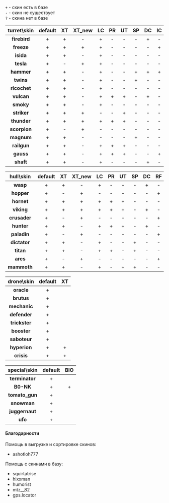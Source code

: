 `+` - скин есть в базе  
`-` - скин не существует  
`?` - скина нет в базе  
  
| **turret\skin**  | **default**  | **XT** | **XT_new** | **LC** | **PR** | **UT** | **SP** | **DC** | **IC** | **RF** | **GT** | **DK** | **DC_old** | **SE** |
|:----------------:|:------------:|:------:|:----------:|:------:|:------:|:------:|:------:|:------:|:------:|:------:|:------:|:------:|:----------:|:------:|
| **firebird**     | +            | +      | -          | +      | -      | -      | -      | +      | -      | -      | +      | -      | +          |        |
| **freeze**       | +            | +      | +          | +      | -      | -      | -      | -      | +      | -      | +      | +      |            | +      |
| **isida**        | +            | +      | -          | +      | -      | -      | -      | -      | -      | -      | +      | -      |            |        |
| **tesla**        | +            | -      | +          | +      | -      | -      | -      | -      | -      | +      | +      | +      |            |        |
| **hammer**       | +            | +      | -          | +      | -      | -      | +      | +      | +      | -      | +      | -      |            |        |
| **twins**        | +            | +      | -          | +      | -      | -      | +      | -      | -      | +      | +      | -      |            |        |
| **ricochet**     | +            | +      | -          | +      | -      | -      | -      | -      | -      | +      | +      | -      |            |        |
| **vulcan**       | +            | +      | -          | +      | +      | +      | -      | +      | -      | -      | -      | -      |            |        |
| **smoky**        | +            | +      | -          | +      | -      | -      | -      | -      | -      | -      | +      | -      |            |        |
| **striker**      | +            | +      | +          | -      | -      | +      | -      | -      | -      | -      | -      | -      |            |        |
| **thunder**      | +            | +      | +          | +      | +      | +      | -      | -      | -      | -      | +      | +      |            |        |
| **scorpion**     | +            | -      | +          | -      | -      | -      | -      | -      | -      | -      | -      | +      |            |        |
| **magnum**       | +            | +      | -          | -      | -      | -      | +      | -      | -      | -      | -      | -      |            |        |
| **railgun**      | +            | +      | -          | +      | +      | +      | -      | -      | -      | -      | +      | -      |            |        |
| **gauss**        | +            | +      | -          | +      | +      | +      | -      | -      | +      | -      | +      | -      |            |        |
| **shaft**        | +            | +      | -          | +      | -      | -      | -      | +      | -      | -      | +      | -      |            |        |  

| **hull\skin**    | **default**  | **XT** | **XT_new** | **LC** | **PR** | **UT** | **SP** | **DC** | **RF** | **GT** | **DK** |
|:----------------:|:------------:|:------:|:----------:|:------:|:------:|:------:|:------:|:------:|:------:|:------:|:------:|
| **wasp**         | +            | +      | -          | +      | -      | -      | -      | +      | -      | +      | -      |
| **hopper**       | +            | -      | +          | -      | -      | -      | -      | -      | +      | -      | -      |
| **hornet**       | +            | +      | +          | +      | +      | +      | -      | -      | -      | +      | +      |
| **viking**       | +            | +      | +          | +      | +      | +      | -      | +      | -      | +      | +      |
| **crusader**     | +            | -      | +          | -      | -      | -      | -      | -      | +      | -      | -      |
| **hunter**       | +            | +      | -          | +      | +      | +      | -      | +      | -      | +      | -      |
| **paladin**      | +            | -      | +          | -      | -      | -      | -      | -      | +      | -      | -      |
| **dictator**     | +            | +      | -          | +      | -      | -      | +      | -      | -      | +      | -      |
| **titan**        | +            | +      | -          | +      | +      | -      | +      | -      | -      | +      | -      |
| **ares**         | +            | -      | +          | -      | -      | -      | -      | -      | +      | -      | +      |
| **mammoth**      | +            | +      | -          | +      | -      | +      | +      | -      | -      | +      | -      |  
  
| **drone\skin**   | **default**  | **XT** |
|:----------------:|:------------:|:------:|
| **oracle**       | +            |        |
| **brutus**       | +            |        |
| **mechanic**     | +            |        |
| **defender**     | +            |        |
| **trickster**    | +            |        |
| **booster**      | +            |        |
| **saboteur**     | +            |        |
| **hyperion**     | +            | +      |
| **crisis**       | +            | +      |  

| **special\skin**  | **default**  | **BIO** |
|:-----------------:|:------------:|:-------:|
| **terminator**    | +            |         |
| **B0-NK**         | +            | +       |
| **tomato_gun**    | +            |         |
| **snowman**       | +            |         |
| **juggernaut**    | +            |         |
| **ufo**           | +            |         |  


#### Благодарности

Помощь в выгрузке и сортировке скинов:  
- ashotloh777
  
Помощь с скинами в базу:  
- squirtatrise  
- hixxman
- humorist  
- mtz__82  
- gps.locator  
